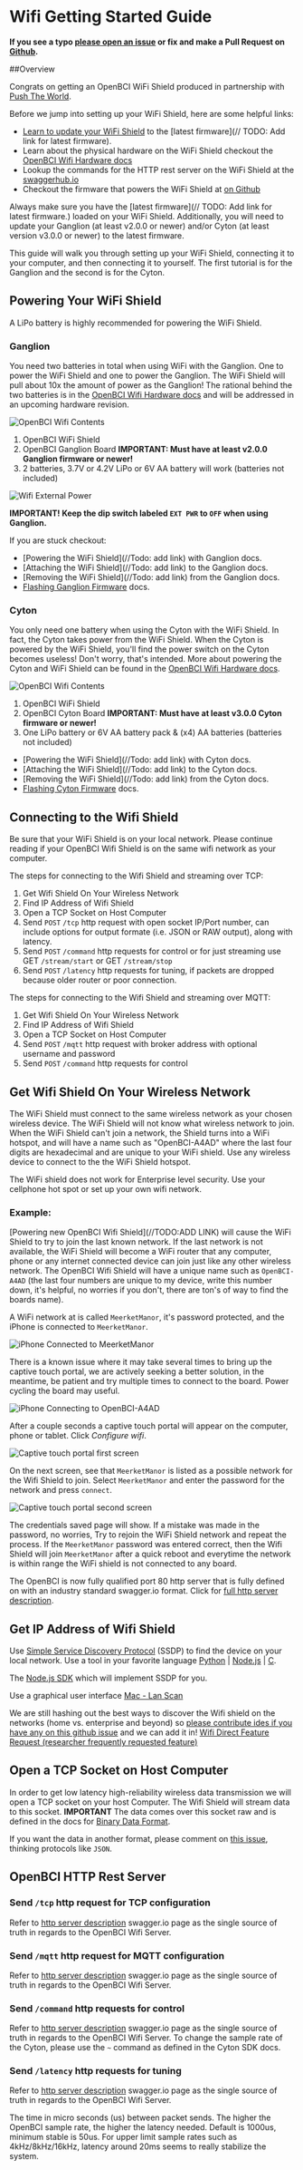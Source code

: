 # Wifi Getting Started Guide

**If you see a typo [please open an issue](https://github.com/OpenBCI/Docs/issues/new) or fix and make a Pull Request on [Github](https://github.com/OpenBCI/Docs).**

##Overview

Congrats on getting an OpenBCI WiFi Shield produced in partnership with [Push The World](www.pushtheworldllc.com).

Before we jump into setting up your WiFi Shield, here are some helpful links:

 * [Learn to update your WiFi Shield](http://docs.openbci.com/Hardware/11-Wifi_Programming_Tutorial) to the [latest firmware](// TODO: Add link for latest firmware).
 * Learn about the physical hardware on the WiFi Shield checkout the [OpenBCI Wifi Hardware docs](http://docs.openbci.com/Hardware/11-Wifi)
 * Lookup the commands for the HTTP rest server on the WiFi Shield at the [swaggerhub.io](https://app.swaggerhub.com/apis/pushtheworld/openbci-wifi-server/1.2.1)
 * Checkout the firmware that powers the WiFi Shield at [on Github](http://github.com/OpenBCI/OpenBCI_WIFI)

Always make sure you have the [latest firmware](// TODO: Add link for latest firmware.) loaded on your WiFi Shield. Additionally, you will need to update your Ganglion (at least v2.0.0 or newer) and/or Cyton (at least version v3.0.0 or newer) to the latest firmware.

This guide will walk you through setting up your WiFi Shield, connecting it to your computer, and then connecting it to yourself. The first tutorial is for the Ganglion and the second is for the Cyton.

## Powering Your WiFi Shield

A LiPo battery is highly recommended for powering the WiFi Shield.

### Ganglion

You need two batteries in total when using WiFi with the Ganglion. One to power the WiFi Shield and one to power the Ganglion. The WiFi Shield will pull about 10x the amount of power as the Ganglion! The rational behind the two batteries is in the [OpenBCI Wifi Hardware docs](http://docs.openbci.com/Hardware/11-Wifi) and will be addressed in an upcoming hardware revision.

![OpenBCI Wifi Contents](../assets/images/wifi_ganglion_what_you_need.jpg)

 1. OpenBCI WiFi Shield
 2. OpenBCI Ganglion Board **IMPORTANT: Must have at least v2.0.0 Ganglion firmware or newer!**
 3. 2 batteries, 3.7V or 4.2V LiPo or 6V AA battery will work (batteries not included)

![Wifi External Power](../assets/images/wifi_ganglion_pass_through_power.jpg)

**IMPORTANT! Keep the dip switch labeled `EXT PWR` to `OFF` when using Ganglion.**

If you are stuck checkout:

 * [Powering the WiFi Shield](//Todo: add link) with Ganglion docs.
 * [Attaching the WiFi Shield](//Todo: add link) to the Ganglion docs.
 * [Removing the WiFi Shield](//Todo: add link) from the Ganglion docs.
 * [Flashing Ganglion Firmware](http://docs.openbci.com/Hardware/09-Ganglion_Programming_Tutorial) docs.

### Cyton

You only need one battery when using the Cyton with the WiFi Shield. In fact, the Cyton takes power from the WiFi Shield. When the Cyton is powered by the WiFi Shield, you'll find the power switch on the Cyton becomes useless! Don't worry, that's intended. More about powering the Cyton and WiFi Shield can be found in the [OpenBCI Wifi Hardware docs](http://docs.openbci.com/Hardware/11-Wifi).

![OpenBCI Wifi Contents](../assets/images/wifi_what_you_need.jpg)

 1. OpenBCI WiFi Shield
 2. OpenBCI Cyton Board **IMPORTANT: Must have at least v3.0.0 Cyton firmware or newer!**
 3. One LiPo battery or 6V AA battery pack & (x4) AA batteries (batteries not included)

 * [Powering the WiFi Shield](//Todo: add link) with Cyton docs.
 * [Attaching the WiFi Shield](//Todo: add link) to the Cyton docs.
 * [Removing the WiFi Shield](//Todo: add link) from the Cyton docs.
 * [Flashing Cyton Firmware](http://docs.openbci.com/Hardware/005-Cyton_Board_Programming_Tutorial) docs.

## Connecting to the Wifi Shield

Be sure that your WiFi Shield is on your local network. Please continue reading if your OpenBCI Wifi Shield is on the same wifi network as your computer.

The steps for connecting to the Wifi Shield and streaming over TCP:

1. Get Wifi Shield On Your Wireless Network
2. Find IP Address of Wifi Shield
3. Open a TCP Socket on Host Computer
4. Send `POST` `/tcp` http request with open socket IP/Port number, can include options for output formate (i.e. JSON or RAW output), along with latency.
5. Send `POST` `/command` http requests for control or for just streaming use GET `/stream/start` or GET `/stream/stop`
6. Send `POST` `/latency` http requests for tuning, if packets are dropped because older router or poor connection.

The steps for connecting to the Wifi Shield and streaming over MQTT:

1. Get Wifi Shield On Your Wireless Network
2. Find IP Address of Wifi Shield
3. Open a TCP Socket on Host Computer
4. Send `POST` `/mqtt` http request with broker address with optional username and password
5. Send `POST` `/command` http requests for control

## Get Wifi Shield On Your Wireless Network

The WiFi Shield must connect to the same wireless network as your chosen wireless device. The WiFi Shield will not know what wireless network to join. When the WiFi Shield can't join a network, the Shield turns into a WiFi hotspot, and will have a name such as "OpenBCI-A4AD" where the last four digits are hexadecimal and are unique to your WiFi shield. Use any wireless device to connect to the the WiFi Shield hotspot.

The WiFi shield does not work for Enterprise level security. Use your cellphone hot spot or set up your own wifi network.

### Example:

[Powering new OpenBCI Wifi Shield](//TODO:ADD LINK) will cause the WiFi Shield to try to join the last known network. If the last network is not available, the WiFi Shield will become a WiFi router that any computer, phone or any internet connected device can join just like any other wireless network. The OpenBCI Wifi Shield will have a unique name such as `OpenBCI-A4AD` (the last four numbers are unique to my device, write this number down, it's helpful, no worries if you don't, there are ton's of way to find the boards name).

A WiFi network at is called `MeerketManor`, it's password protected, and the iPhone is connected to `MeerketManor`.

![iPhone Connected to `MeerketManor`](../assets/images/wifi_join_network_1.PNG)

There is a known issue where it may take several times to bring up the captive touch portal, we are actively seeking a better solution, in the meantime, be patient and try multiple times to connect to the board. Power cycling the board may useful.

![iPhone Connecting to `OpenBCI-A4AD`](../assets/images/wifi_join_network_2.PNG)

After a couple seconds a captive touch portal will appear on the computer, phone or tablet. Click _Configure wifi_.

![Captive touch portal first screen](../assets/images/wifi_captive_touch_first_screen.PNG)

On the next screen, see that `MeerketManor` is listed as a possible network for the Wifi Shield to join. Select `MeerketManor` and enter the password for the network and press `connect`.

![Captive touch portal second screen](../assets/images/wifi_captive_touch_second_screen.PNG)

The credentials saved page will show. If a mistake was made in the password, no worries, Try to rejoin the WiFi Shield network and repeat the process. If the `MeerketManor` password was entered correct, then the Wifi Shield will join `MeerketManor` after a quick reboot and everytime the network is within range the WiFi shield is not connected to any board.

The OpenBCI is now fully qualified port 80 http server that is fully defined on with an industry standard swagger.io format. Click for [full http server description](https://app.swaggerhub.com/apis/pushtheworld/openbci-wifi-server/1.2.1).

## Get IP Address of Wifi Shield

Use [Simple Service Discovery Protocol](https://en.wikipedia.org/wiki/Simple_Service_Discovery_Protocol) (SSDP) to find the device on your local network. Use a tool in your favorite language [Python](http://brisa.garage.maemo.org/doc/html/upnp/ssdp.html) | [Node.js](https://github.com/diversario/node-ssdp) | [C](https://developer.gnome.org/gssdp/stable/).

The [Node.js SDK](https://github.com/aj-ptw/OpenBCI_NodeJS/blob/wifi/examples/getStreamingWifi/getStreamingWifi.js) which will implement SSDP for you.

Use a graphical user interface [Mac - Lan Scan](https://itunes.apple.com/us/app/lanscan/id472226235?mt=12)

We are still hashing out the best ways to discover the Wifi shield on the networks (home vs. enterprise and beyond) so [please contribute ides if you have any on this github issue](https://github.com/OpenBCI/OpenBCI_WIFI/issues/8) and we can add it in! [Wifi Direct Feature Request (researcher frequently requested feature)](https://github.com/OpenBCI/OpenBCI_WIFI/issues/9)

## Open a TCP Socket on Host Computer

In order to get low latency high-reliability wireless data transmission we will open a TCP socket on your host Computer. The Wifi Shield will stream data to this socket. **IMPORTANT** The data comes over this socket raw and is defined in the docs for [Binary Data Format](http://docs.openbci.com/Hardware/03-Cyton_Data_Format#cyton-data-format-binary-format).

If you want the data in another format, please comment on [this issue](https://github.com/OpenBCI/OpenBCI_WIFI/issues/11), thinking protocols like `JSON`.

## OpenBCI HTTP Rest Server

### Send `/tcp` http request for TCP configuration

Refer to [http server description](https://app.swaggerhub.com/apis/pushtheworld/openbci-wifi-server/1.3.0) swagger.io page as the single source of truth in regards to the OpenBCI Wifi Server.

### Send `/mqtt` http request for MQTT configuration

Refer to [http server description](https://app.swaggerhub.com/apis/pushtheworld/openbci-wifi-server/1.3.0) swagger.io page as the single source of truth in regards to the OpenBCI Wifi Server.

### Send `/command` http requests for control

Refer to [http server description](https://app.swaggerhub.com/apis/pushtheworld/openbci-wifi-server/1.3.0) swagger.io page as the single source of truth in regards to the OpenBCI Wifi Server. To change the sample rate of the Cyton, please use the `~` command as defined in the Cyton SDK docs.

### Send `/latency` http requests for tuning

Refer to [http server description](https://app.swaggerhub.com/apis/pushtheworld/openbci-wifi-server/1.3.0) swagger.io page as the single source of truth in regards to the OpenBCI Wifi Server.

The time in micro seconds (us) between packet sends. The higher the OpenBCI sample rate, the higher the latency needed. Default is 1000us, minimum stable is 50us. For upper limit sample rates such as 4kHz/8kHz/16kHz, latency around 20ms seems to really stabilize the system.  
